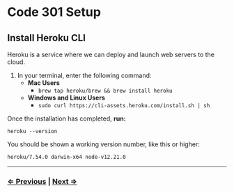 # Code 301 Setup

## Install Heroku CLI

Heroku is a service where we can deploy and launch web servers to the cloud.

1. In your terminal, enter the following command:
   - **Mac Users**
     - `brew tap heroku/brew && brew install heroku`
   - **Windows and Linux Users**
     - `sudo curl https://cli-assets.heroku.com/install.sh | sh`

Once the installation has completed, **run:**

 `heroku --version`

You should be shown a working version number, like this or higher:

```bash
heroku/7.54.0 darwin-x64 node-v12.21.0
```

---

### [⇐ Previous](./) | [Next ⇒](./2-database)
